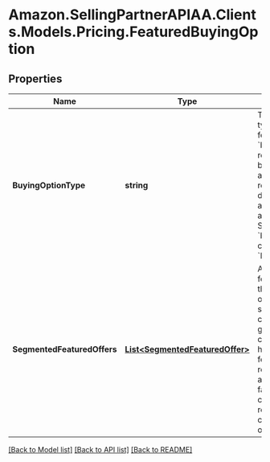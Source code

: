 # Amazon.SellingPartnerAPIAA.Clients.Models.Pricing.FeaturedBuyingOption
## Properties

Name | Type | Description | Notes
------------ | ------------- | ------------- | -------------
**BuyingOptionType** | **string** | The buying option type for the featured offer. &#x60;buyingOptionType&#x60; represents the buying options that a customer receives on the detail page, such as &#x60;B2B&#x60;, &#x60;Fresh&#x60;, and &#x60;Subscribe n Save&#x60;. &#x60;buyingOptionType&#x60; currently supports &#x60;NEW&#x60; as a value. | 
**SegmentedFeaturedOffers** | [**List&lt;SegmentedFeaturedOffer&gt;**](SegmentedFeaturedOffer.md) | A list of segmented featured offers for the current buying option type. A segment can be considered as a group of regional contexts that all have the same featured offer. A regional context is a combination of factors such as customer type, region, or postal code and buying option. | 

[[Back to Model list]](../README.md#documentation-for-models) [[Back to API list]](../README.md#documentation-for-api-endpoints) [[Back to README]](../README.md)

